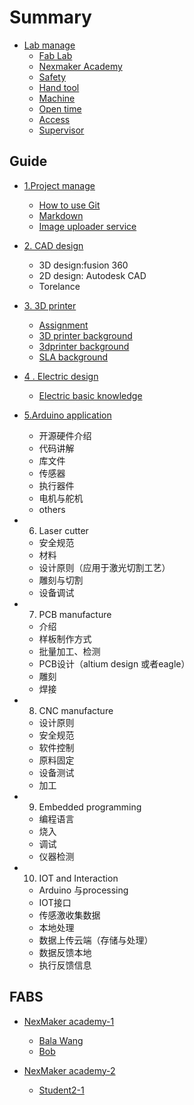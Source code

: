 # Summary

* [Lab manage](doc/0manage/labmanage.md)
    * [Fab Lab ](doc/Fab/FAB.md)
    * [Nexmaker Academy](doc/0manage/nexmaker-academy.md)
    * [Safety](doc/0manage/safety.md)
    * [Hand tool](doc/0manage/handtool.md)
    * [Machine](doc/0manage/machineguide.md)
    * [Open time](doc/0manage/opentime.md)
    * [Access](doc/0manage/access.md)
    * [Supervisor](doc/0manage/supervisor.md)
    



## Guide
* [1.Project manage](https://git-scm.com/)
    * [How to use Git](https://git-scm.com/docs/gittutorial)
    * [Markdown](doc/1projectmanage/markdown.md)
    * [Image uploader service](doc/1projectmanage/imageuploadservice.md)

*  [2. CAD design](doc/2cad/cad.md)
    * 3D design:fusion 360
    * 2D design: Autodesk CAD
    * Torelance  



* [3. 3D printer](doc/3_3dprinter/assignment.md)
    * [Assignment](doc/3_3dprinter/assignment.md)
    * [3D printer background](doc/3_3dprinter/1.3Dprintingbackground.md)
    * [3dprinter background](doc/3_3dprinter/2.FDM3Dprintingbackground.md)
    * [SLA background](doc/3_3dprinter/6.SLAbackground.md)

* [4 . Electric design ](doc/4electric_design_and_manfucture/basicknowledge.md)
    * [Electric basic knowledge](doc/4electric_design_and_manfucture/basicknowledge.md)




* [5.Arduino application](https://www.arduino.cc/)
    * 开源硬件介绍
    * 代码讲解
    * 库文件
    * 传感器
    * 执行器件	
    * 电机与舵机	
    * others
	
* 6. Laser cutter
    * 安全规范
    * 材料
    * 设计原则（应用于激光切割工艺）
    * 雕刻与切割
    * 设备调试

* 7. PCB manufacture
    * 介绍
    * 样板制作方式
    * 批量加工、检测
    * PCB设计（altium design 或者eagle）
    * 雕刻
    * 焊接
		
* 8.  CNC manufacture
    * 设计原则
    * 安全规范
    * 软件控制
    * 原料固定
    * 设备测试
    * 加工

* 9. Embedded programming
    * 编程语言
    * 烧入
    * 调试
    * 仪器检测

* 10. IOT and Interaction
    * Arduino 与processing
    * IOT接口
    * 传感激收集数据
    * 本地处理
    * 数据上传云端（存储与处理）
    * 数据反馈本地
    * 执行反馈信息

  
## FABS

* [NexMaker academy-1](fab-01/README.md)
    * [Bala Wang](fab-01/bala-wang.md)
    * [Bob](https://nex-fab.gitlab.io/fab-01/bobstudent/)

* [NexMaker academy-2](fab-02/README.md)
    * [Student2-1](fab-01/student2-1.md)




